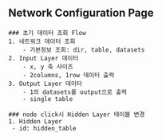 ## Network Configuration Page
    ### 초기 데이터 조회 Flow
    1. 네트워크 데이터 조회 
        - 기본정보 조회: dir, table, datasets
    2. Input Layer 데이터
        - x, y 축 사이즈
        - 2columns, 1row 데이터 출력 
    3. Output Layer 데이터 
        - 1의 datasets를 output으로 출력
        - single table

    ### node click시 Hidden Layer 테이블 변경
    1. Hidden Layer
     - id: hidden_table